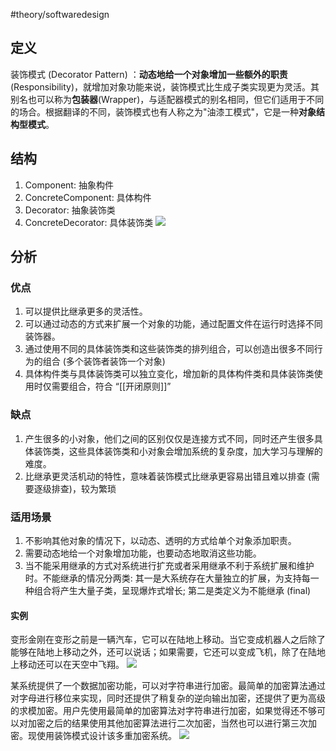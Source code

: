 #theory/softwaredesign 

## 定义
装饰模式 (Decorator Pattern) ：**动态地给一个对象增加一些额外的职责**(Responsibility)，就增加对象功能来说，装饰模式比生成子类实现更为灵活。其别名也可以称为**包装器**(Wrapper)，与适配器模式的别名相同，但它们适用于不同的场合。根据翻译的不同，装饰模式也有人称之为"油漆工模式"，它是一种**对象结构型模式**。

## 结构
1. Component: 抽象构件
2. ConcreteComponent: 具体构件
3. Decorator: 抽象装饰类
4. ConcreteDecorator: 具体装饰类
![](https://spricoder.oss-cn-shanghai.aliyuncs.com/2021-Software-System-Design/img/lec08/9.png)

## 分析
### 优点
1. 可以提供比继承更多的灵活性。
2. 可以通过动态的方式来扩展一个对象的功能，通过配置文件在运行时选择不同装饰器。
3. 通过使用不同的具体装饰类和这些装饰类的排列组合，可以创造出很多不同行为的组合 (多个装饰者装饰一个对象)
4. 具体构件类与具体装饰类可以独立变化，增加新的具体构件类和具体装饰类使用时仅需要组合，符合 “[[开闭原则]]”

### 缺点
1. 产生很多的小对象，他们之间的区别仅仅是连接方式不同，同时还产生很多具体装饰类，这些具体装饰类和小对象会增加系统的复杂度，加大学习与理解的难度。
2. 比继承更灵活机动的特性，意味着装饰模式比继承更容易出错且难以排查 (需要逐级排查)，较为繁琐

### 适用场景
1. 不影响其他对象的情况下，以动态、透明的方式给单个对象添加职责。
2. 需要动态地给一个对象增加功能，也要动态地取消这些功能。
3. 当不能采用继承的方式对系统进行扩充或者采用继承不利于系统扩展和维护时。不能继承的情况分两类: 其一是大系统存在大量独立的扩展，为支持每一种组合将产生大量子类，呈现爆炸式增长; 第二是类定义为不能继承 (final)

#### 实例
变形金刚在变形之前是一辆汽车，它可以在陆地上移动。当它变成机器人之后除了能够在陆地上移动之外，还可以说话；如果需要，它还可以变成飞机，除了在陆地上移动还可以在天空中飞翔。
![](https://spricoder.oss-cn-shanghai.aliyuncs.com/2021-Software-System-Design/img/lec08/10.png)

某系统提供了一个数据加密功能，可以对字符串进行加密。最简单的加密算法通过对字母进行移位来实现，同时还提供了稍复杂的逆向输出加密，还提供了更为高级的求模加密。用户先使用最简单的加密算法对字符串进行加密，如果觉得还不够可以对加密之后的结果使用其他加密算法进行二次加密，当然也可以进行第三次加密。现使用装饰模式设计该多重加密系统。
![](https://spricoder.oss-cn-shanghai.aliyuncs.com/2021-Software-System-Design/img/lec08/11.png)